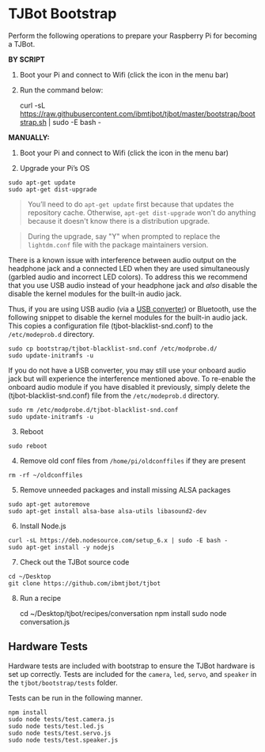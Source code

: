 # TJBot Bootstrap

Perform the following operations to prepare your Raspberry Pi for becoming a TJBot.

**BY SCRIPT**
1. Boot your Pi and connect to Wifi (click the icon in the menu bar)

2. Run the command below:

    curl -sL https://raw.githubusercontent.com/ibmtjbot/tjbot/master/bootstrap/bootstrap.sh | sudo -E bash -

**MANUALLY:**
1. Boot your Pi and connect to Wifi (click the icon in the menu bar)

2. Upgrade your Pi’s OS

```
sudo apt-get update
sudo apt-get dist-upgrade
```

> You’ll need to do `apt-get update` first because that updates the repository cache. Otherwise, `apt-get dist-upgrade` won't do anything because it doesn't know there is a distribution upgrade.

> During the upgrade, say "Y" when prompted to replace the `lightdm.conf` file with the package maintainers version.


There is a known issue with interference between audio output on the headphone jack and a connected LED when they are used simultaneously (garbled audio and incorrect LED colors). To address this we recommend that you use USB audio instead of your headphone jack and *also* disable the disable the kernel modules for the built-in audio jack.

Thus, if you are using USB audio (via a [USB converter](https://www.amazon.com/Virtual-Channel-Audio-Adapter-Notebook/dp/B00M3UWE3Q/)) or Bluetooth, use the following snippet to disable the kernel modules for the built-in audio jack. This copies a configuration file (tjbot-blacklist-snd.conf) to the `/etc/modeprob.d` directory.

```
sudo cp bootstrap/tjbot-blacklist-snd.conf /etc/modprobe.d/
sudo update-initramfs -u
```

If you do not have a USB converter, you may still use your onboard audio jack but will experience the interference mentioned above. To re-enable the onboard audio module if you have disabled it previously, simply delete the (tjbot-blacklist-snd.conf) file from the `/etc/modeprob.d` directory.

```
sudo rm /etc/modprobe.d/tjbot-blacklist-snd.conf
sudo update-initramfs -u
```

3. Reboot

```
sudo reboot
```

4. Remove old conf files from `/home/pi/oldconffiles` if they are present

```
rm -rf ~/oldconffiles
```

5. Remove unneeded packages and install missing ALSA packages

```
sudo apt-get autoremove
sudo apt-get install alsa-base alsa-utils libasound2-dev
```

6. Install Node.js

```
curl -sL https://deb.nodesource.com/setup_6.x | sudo -E bash -
sudo apt-get install -y nodejs
```

7. Check out the TJBot source code

```
cd ~/Desktop
git clone https://github.com/ibmtjbot/tjbot
```

8. Run a recipe


    cd ~/Desktop/tjbot/recipes/conversation
    npm install
    sudo node conversation.js


## Hardware Tests
Hardware tests are included with bootstrap to ensure the TJBot hardware is set up correctly. Tests are included for the `camera`, `led`, `servo`, and `speaker` in the `tjbot/bootstrap/tests` folder.

Tests can be run in the following manner.

```
npm install
sudo node tests/test.camera.js
sudo node tests/test.led.js
sudo node tests/test.servo.js
sudo node tests/test.speaker.js
```
